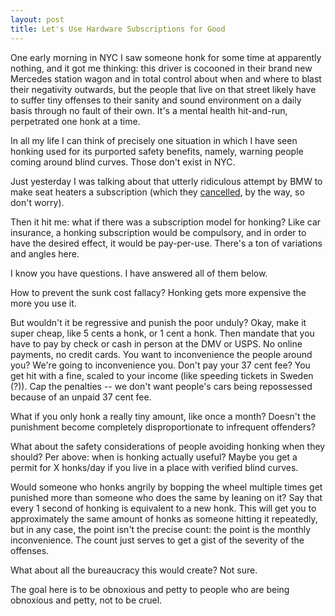 ```yaml
---
layout: post
title: Let's Use Hardware Subscriptions for Good
---
```


One early morning in NYC I saw someone honk for some time at apparently nothing, and it got me thinking: this driver is cocooned in their brand new Mercedes station wagon and in total control about when and where to blast their negativity outwards, but the people that live on that street likely have to suffer tiny offenses to their sanity and sound environment on a daily basis through no fault of their own. It's a mental health hit-and-run, perpetrated one honk at a time.

In all my life I can think of precisely one situation in which I have seen honking used for its purported safety benefits, namely, warning people coming around blind curves. Those don't exist in NYC.

Just yesterday I was talking about that utterly ridiculous attempt by BMW to make seat heaters a subscription (which they [cancelled](https://www.edmunds.com/car-news/bmw-relents-on-heated-seat-subscription.html), by the way, so don't worry).

Then it hit me: what if there was a subscription model for honking? Like car insurance, a honking subscription would be compulsory, and in order to have the desired effect, it would be pay-per-use. There's a ton of variations and angles here.

I know you have questions. I have answered all of them below.

How to prevent the sunk cost fallacy? Honking gets more expensive the more you use it.

But wouldn't it be regressive and punish the poor unduly? Okay, make it super cheap, like 5 cents a honk, or 1 cent a honk. Then mandate that you have to pay by check or cash in person at the DMV or USPS. No online payments, no credit cards. You want to inconvenience the people around you? We're going to inconvenience you. Don't pay your 37 cent fee? You get hit with a fine, scaled to your income (like speeding tickets in Sweden (?)). Cap the penalties -- we don't want people's cars being repossessed because of an unpaid 37 cent fee.

What if you only honk a really tiny amount, like once a month? Doesn't the punishment become completely disproportionate to infrequent offenders?

What about the safety considerations of people avoiding honking when they should? Per above: when is honking actually useful? Maybe you get a permit for X honks/day if you live in a place with verified blind curves.

Would someone who honks angrily by bopping the wheel multiple times get punished more than someone who does the same by leaning on it? Say that every 1 second of honking is equivalent to a new honk. This will get you to approximately the same amount of honks as someone hitting it repeatedly, but in any case, the point isn't the precise count: the point is the monthly inconvenience. The count just serves to get a gist of the severity of the offenses.

What about all the bureaucracy this would create? Not sure.

The goal here is to be obnoxious and petty to people who are being obnoxious and petty, not to be cruel.
